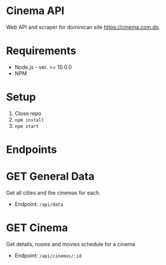 Cinema API
==========

Web API and scraper for dominican site https://cinema.com.do.

# Requirements
- Node.js - ver. >= 10.0.0
- NPM

# Setup

1. Close repo
1. `npm install`
1. `npm start`

# Endpoints

# GET General Data
Get all cities and the cinemas for each.

- Endpoint: `/api/data`

# GET Cinema
Get details, rooms and movies schedule for a cinema

- Endpoint: `/api/cinemas/:id`

